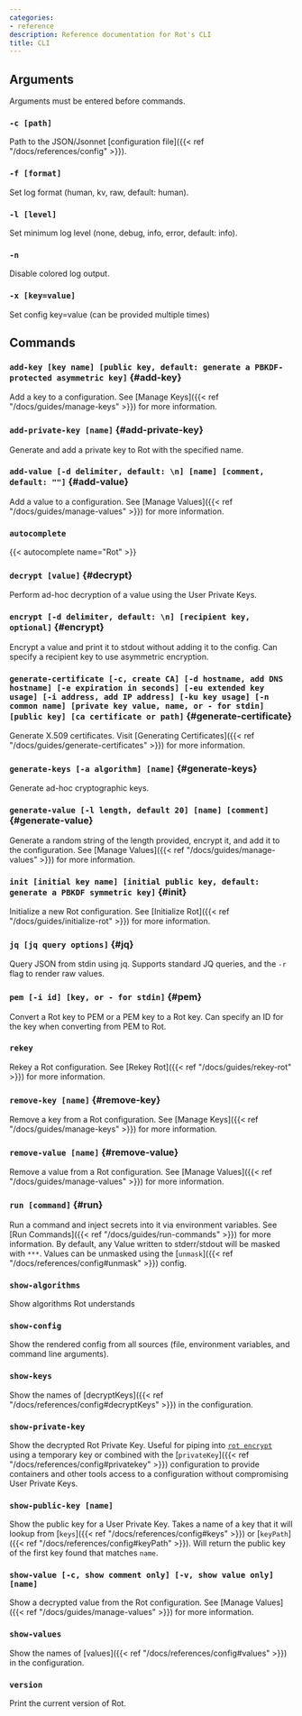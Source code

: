 ```yaml
---
categories:
- reference
description: Reference documentation for Rot's CLI
title: CLI
---
```


## Arguments

Arguments must be entered before commands.

### `-c [path]`

Path to the JSON/Jsonnet [configuration file]({{< ref "/docs/references/config" >}}).

### `-f [format]`

Set log format (human, kv, raw, default: human).

### `-l [level]`

Set minimum log level (none, debug, info, error, default: info).

### `-n`

Disable colored log output.

### `-x [key=value]`

Set config key=value (can be provided multiple times)

## Commands

### `add-key [key name] [public key, default: generate a PBKDF-protected asymmetric key]` {#add-key}

Add a key to a configuration.  See [Manage Keys]({{< ref "/docs/guides/manage-keys" >}}) for more information.

### `add-private-key [name]` {#add-private-key}

Generate and add a private key to Rot with the specified name.

### `add-value [-d delimiter, default: \n] [name] [comment, default: ""]` {#add-value}

Add a value to a configuration.  See [Manage Values]({{< ref "/docs/guides/manage-values" >}}) for more information.

### `autocomplete`

{{< autocomplete name="Rot" >}}

### `decrypt [value]` {#decrypt}

Perform ad-hoc decryption of a value using the User Private Keys.

### `encrypt [-d delimiter, default: \n] [recipient key, optional]` {#encrypt}

Encrypt a value and print it to stdout without adding it to the config.  Can specify a recipient key to use asymmetric encryption.

### `generate-certificate [-c, create CA] [-d hostname, add DNS hostname] [-e expiration in seconds] [-eu extended key usage] [-i address, add IP address] [-ku key usage] [-n common name] [private key value, name, or - for stdin] [public key] [ca certificate or path]` {#generate-certificate}

Generate X.509 certificates.  Visit [Generating Certificates]({{< ref "/docs/guides/generate-certificates" >}}) for more information.

### `generate-keys [-a algorithm] [name]` {#generate-keys}

Generate ad-hoc cryptographic keys.

### `generate-value [-l length, default 20] [name] [comment]` {#generate-value}

Generate a random string of the length provided, encrypt it, and add it to the configuration.  See [Manage Values]({{< ref "/docs/guides/manage-values" >}}) for more information.

### `init [initial key name] [initial public key, default: generate a PBKDF symmetric key]` {#init}

Initialize a new Rot configuration.  See [Initialize Rot]({{< ref "/docs/guides/initialize-rot" >}}) for more information.

### `jq [jq query options]` {#jq}

Query JSON from stdin using jq.  Supports standard JQ queries, and the `-r` flag to render raw values.

### `pem [-i id] [key, or - for stdin]` {#pem}

Convert a Rot key to PEM or a PEM key to a Rot key.  Can specify an ID for the key when converting from PEM to Rot.

### `rekey`

Rekey a Rot configuration.  See [Rekey Rot]({{< ref "/docs/guides/rekey-rot" >}}) for more information.

### `remove-key [name]` {#remove-key}

Remove a key from a Rot configuration.  See [Manage Keys]({{< ref "/docs/guides/manage-keys" >}}) for more information.

### `remove-value [name]` {#remove-value}

Remove a value from a Rot configuration.  See [Manage Values]({{< ref "/docs/guides/manage-values" >}}) for more information.

### `run [command]` {#run}

Run a command and inject secrets into it via environment variables.  See [Run Commands]({{< ref "/docs/guides/run-commands" >}}) for more information.  By default, any Value written to stderr/stdout will be masked with `***`.  Values can be unmasked using the [`unmask`]({{< ref "/docs/references/config#unmask" >}}) config.

### `show-algorithms`

Show algorithms Rot understands

### `show-config`

Show the rendered config from all sources (file, environment variables, and command line arguments).

### `show-keys`

Show the names of [decryptKeys]({{< ref "/docs/references/config#decryptKeys" >}}) in the configuration.

### `show-private-key`

Show the decrypted Rot Private Key.  Useful for piping into [`rot encrypt`](#encrypt) using a temporary key or combined with the [`privateKey`]({{< ref "/docs/references/config#privatekey" >}}) configuration to provide containers and other tools access to a configuration without compromising User Private Keys.

### `show-public-key [name]`

Show the public key for a User Private Key.  Takes a name of a key that it will lookup from [`keys`]({{< ref "/docs/references/config#keys" >}}) or [`keyPath`]({{< ref "/docs/references/config#keyPath" >}}).  Will return the public key of the first key found that matches `name`.

### `show-value [-c, show comment only] [-v, show value only] [name]`

Show a decrypted value from the Rot configuration.  See [Manage Values]({{< ref "/docs/guides/manage-values" >}}) for more information.

### `show-values`

Show the names of [values]({{< ref "/docs/references/config#values" >}}) in the configuration.

### `version`

Print the current version of Rot.

